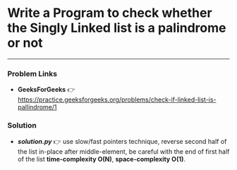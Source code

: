 # Write a Program to check whether the Singly Linked list is a palindrome or not

---

### Problem Links
- **__GeeksForGeeks__** :point_right: https://practice.geeksforgeeks.org/problems/check-if-linked-list-is-pallindrome/1

### Solution
- **_solution.py_** :point_right: use slow/fast pointers technique, reverse second half of the list in-place after middle-element, be careful with the end of first half of the list **time-complexity O(N)**, **space-complexity O(1)**.

